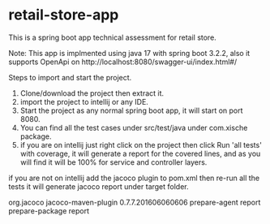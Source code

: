 # retail-store-app
This is a spring boot app technical assessment for retail store.

Note: This app is implmented using java 17 with spring boot 3.2.2, also it supports OpenApi on http://localhost:8080/swagger-ui/index.html#/

Steps to import and start the project.

1. Clone/download the project then extract it.
2. import the project to intellij or any IDE.
3. Start the project as any normal spring boot app, it will start on port 8080.
4. You can find all the test cases under src/test/java under com.xische package.
5. if you are on intellij just right click on the project then click Run 'all tests' with coverage, it will generate a report for the covered lines, and as you will find it will be 100% for service and controller layers.


if you are not on intellij add the jacoco plugin to pom.xml then re-run all the tests it will generate jacoco report under target folder.

<plugin>
    <groupId>org.jacoco</groupId>
    <artifactId>jacoco-maven-plugin</artifactId>
    <version>0.7.7.201606060606</version>
    <executions>
        <execution>
            <goals>
                <goal>prepare-agent</goal>
            </goals>
        </execution>
        <execution>
            <id>report</id>
            <phase>prepare-package</phase>
            <goals>
                <goal>report</goal>
            </goals>
        </execution>
    </executions>
</plugin>
